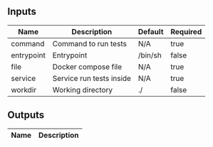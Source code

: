 <!-- markdownlint-disable -->
## Inputs

| Name | Description | Default | Required |
|------|-------------|---------|----------|
| command | Command to run tests | N/A | true |
| entrypoint | Entrypoint | /bin/sh | false |
| file | Docker compose file | N/A | true |
| service | Service run tests inside | N/A | true |
| workdir | Working directory | ./ | false |

## Outputs

| Name | Description |
|------|-------------|
<!-- markdownlint-restore -->
